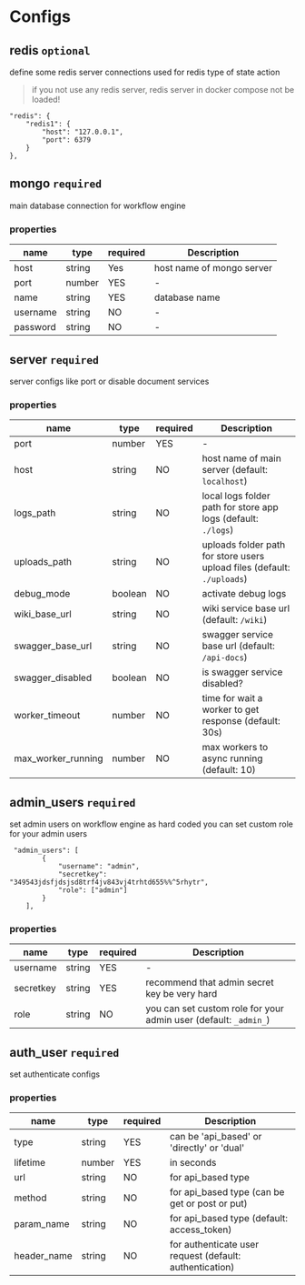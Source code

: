 # Configs

## redis `optional`

define some redis server connections used for redis type of state action
> if you not use any redis server, redis server in docker compose not be loaded! 
```
"redis": {
    "redis1": {
        "host": "127.0.0.1",
        "port": 6379
    }
},
```

## mongo `required`

main database connection for workflow engine
### properties

| name | type | required | Description |
| ----------- | ----------- |----------- |----------- |
| host | string | Yes | host name of mongo server | 
| port | number | YES | - |
| name | string | YES | database name | 
|username | string | NO | - |
| password | string| NO | -

## server `required`

server configs like port or disable document services

### properties

| name | type | required | Description |
| ----------- | ----------- |----------- |----------- |
| port | number | YES | - |
| host | string | NO | host name of main server (default: `localhost`) | 
| logs_path | string | NO | local logs folder path for store app logs (default: `./logs`) |
| uploads_path | string | NO | uploads folder path for store users upload files (default: `./uploads`) | 
|debug_mode | boolean | NO | activate debug logs |
| wiki_base_url | string| NO | wiki service base url (default: `/wiki`)|| wiki_disabled | boolean| NO | is wiki service disabled?|
| swagger_base_url | string| NO | swagger service base url (default: `/api-docs`)|
| swagger_disabled | boolean| NO | is swagger service disabled?|
| worker_timeout | number| NO | time for wait a worker to get response (default: 30s)|
| max_worker_running | number| NO | max workers to async running (default: 10)|

## admin_users `required`

set admin users on workflow engine as hard coded
you can set custom role for your admin users
```
 "admin_users": [
        {
            "username": "admin",
            "secretkey": "349543jdsfjdsjsd8trf4jv843vj4trhtd655%%^5rhytr",
            "role": ["admin"]
        }
    ],
```

### properties

| name | type | required | Description |
| ----------- | ----------- |----------- |----------- |
| username | string | YES | - |
| secretkey | string | YES | recommend that admin secret key be very hard | 
| role | string | NO | you can set custom role for your admin user (default: `_admin_`) |

## auth_user `required`

set authenticate configs
### properties

| name | type | required | Description |
| ----------- | ----------- |----------- |----------- |
| type | string | YES | can be 'api_based' or 'directly' or 'dual' |
| lifetime | number | YES | in seconds
| url | string | NO | for api_based type | 
| method | string | NO | for api_based type (can be get or post or put) |
| param_name | string | NO | for api_based type (default: access_token) |
| header_name | string | NO | for authenticate user request (default: authentication) |
